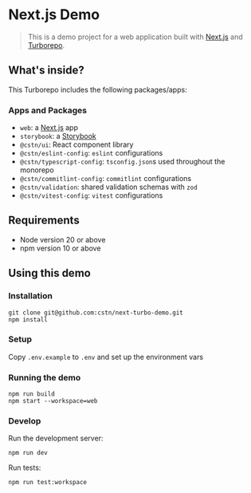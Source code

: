 # Next.js Demo

> This is a demo project for a web application built with [Next.js](https://nextjs.org/) and [Turborepo](https://turborepo.com/).

## What's inside?

This Turborepo includes the following packages/apps:

### Apps and Packages

- `web`: a [Next.js](https://nextjs.org/) app
- `storybook`: a [Storybook](https://storybook.js.org/)
- `@cstn/ui`: React component library
- `@cstn/eslint-config`: `eslint` configurations
- `@cstn/typescript-config`: `tsconfig.json`s used throughout the monorepo
- `@cstn/commitlint-config`: `commitlint` configurations
- `@cstn/validation`: shared validation schemas with `zod`
- `@cstn/vitest-config`: `vitest` configurations

## Requirements

* Node version 20 or above
* npm version 10 or above

## Using this demo

### Installation

```shell script
git clone git@github.com:cstn/next-turbo-demo.git
npm install
```

### Setup

Copy `.env.example` to `.env` and set up the environment vars


### Running the demo

```shell
npm run build
npm start --workspace=web
```


### Develop

Run the development server:
```shell
npm run dev
```

Run tests:
```shell
npm run test:workspace
```
